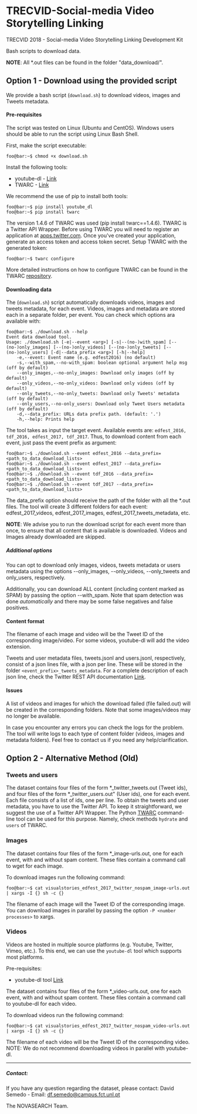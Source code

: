 # TRECVID-Social-media Video Storytelling Linking
TRECVID 2018 - Social-media Video Storytelling Linking Development Kit

Bash scripts to download data.

**NOTE**: All *.out files can be found in the folder "data_download/".

## Option 1 - Download using the provided script
We provide a bash script (```download.sh```) to download videos, images and Tweets metadata. 

#### Pre-requisites
The script was tested on Linux (Ubuntu and CentOS). Windows users should be able to run the script using Linux Bash Shell.

First, make the script executable:
```console
foo@bar:~$ chmod +x download.sh 
```
Install the following tools:
* youtube-dl - [Link](https://rg3.github.io/youtube-dl/download.html)
* TWARC - [Link](https://github.com/DocNow/twarc)

We recommend the use of pip to install both tools:
```console
foo@bar:~$ pip install youtube_dl
foo@bar:~$ pip install twarc
```

The version 1.4.6 of TWARC was used (pip install twarc==1.4.6). TWARC is a Twitter API Wrapper. Before using TWARC you will need to register an application at [apps.twitter.com](https://apps.twitter.com/). Once you've created your application, generate an access token and access token secret. Setup TWARC with the generated token:
```console
foo@bar:~$ twarc configure
```
More detailed instructions on how to configure TWARC can be found in the TWARC [repository](https://github.com/DocNow/twarc).

#### Downloading data
The (```download.sh```) script automatically downloads videos, images and tweets metadata, for each event. Videos, images and metadata are stored each in a separate folder, per event. 
You can check which options ara available with:
```console
foo@bar:~$ ./download.sh --help
Event data download tool.
Usage: ./download.sh [-e|--event <arg>] [-s|--(no-)with_spam] [--(no-)only_images] [--(no-)only_videos] [--(no-)only_tweets] [--(no-)only_users] [-d|--data_prefix <arg>] [-h|--help]
	-e,--event: Event name (e.g. edfest2016) (no default)
	-s,--with_spam,--no-with_spam: boolean optional argument help msg (off by default)
	--only_images,--no-only_images: Download only images (off by default)
	--only_videos,--no-only_videos: Download only videos (off by default)
	--only_tweets,--no-only_tweets: Download only Tweets' metadata (off by default)
	--only_users,--no-only_users: Download only Tweet Users metadata (off by default)
	-d,--data_prefix: URLs data prefix path. (default: '.')
	-h,--help: Prints help
```

The tool takes as input the target event. Available events are: ```edfest_2016, tdf_2016, edfest_2017, tdf_2017```. Thus, to download content from each event, just pass the event prefix as argument:
```console
foo@bar:~$ ./download.sh --event edfest_2016 --data_prefix=<path_to_data_download_lists>
foo@bar:~$ ./download.sh --event edfest_2017 --data_prefix=<path_to_data_download_lists>
foo@bar:~$ ./download.sh --event tdf_2016 --data_prefix=<path_to_data_download_lists>
foo@bar:~$ ./download.sh --event tdf_2017 --data_prefix=<path_to_data_download_lists>
```
The data_prefix option should receive the path of the folder with all the *.out files. The tool will create 3 different folders for each event: edfest_2017_videos, edfest_2017_images, edfest_2017_tweets_metadata, etc.

**NOTE**: We advise you to run the download script for each event more than once, to ensure that all content that is available is downloaded. Videos and Images already downloaded are skipped.

##### Additional options
You can opt to download only images, videos, tweets metadata or users metadata using the options --only_images, --only_videos, --only_tweets and only_users, respectively.

Additionally, you can download ALL content (including content marked as SPAM) by passing the option --with_spam. Note that spam detection was done *automatically* and there may be some false negatives and false positives.

#### Content format

The filename of each image and video will be the Tweet ID of the corresponding image/video. For some videos, youtube-dl will add the video extension.

Tweets and user metadata files, tweets.jsonl and users.jsonl, respectively, consist of a json lines file, with a json per line. These will be stored in the folder ```<event_prefix>_tweets_metadata```. For a complete description of each json line, check the Twitter REST API documentation [Link](https://developer.twitter.com/en/docs).

#### Issues

A list of videos and images for which the download failed (file failed.out) will be created in the corresponding folders. Note that some images/videos may no longer be available.

In case you encounter any errors you can check the logs for the problem. The tool will write logs to each type of content folder (videos, images and metadata folders). Feel free to contact us if you need any help/clarification.

## Option 2 - Alternative Method (Old)

### Tweets and users
The dataset contains four files of the form *_twitter_tweets.out (Tweet ids), and four files of the form *_twitter_users.out" (User ids), one for each event. Each file consists of a list of ids, one per line.
To obtain the tweets and user metadata, you have to use the Twitter API. To keep it straightforward, we suggest the use of a Twitter API Wrapper. The Python [TWARC](https://github.com/DocNow/twarc) command-line tool can be used for this purpose. Namely, check methods `hydrate` and `users` of TWARC. 


### Images

The dataset contains four files of the form *_image-urls.out, one for each event, with and without spam content. 
These files contain a command call to wget for each image.                      

To download images run the following command:                                                                                                                                           

```console
foo@bar:~$ cat visualstories_edfest_2017_twitter_nospam_image-urls.out  | xargs -I {} sh -c {}                                                                                          
```

The filename of each image will the Tweet ID of the corresponding image. You can download images in parallel by passing the option `-P <number processes>` to xargs.



### Videos
Videos are hosted in multiple source platforms (e.g. Youtube, Twitter, Vimeo, etc.).
To this end, we can use the `youtube-dl` tool which supports most platforms.

Pre-requisites:
* youtube-dl tool [Link](https://rg3.github.io/youtube-dl/download.html)

The dataset contains four files of the form *_video-urls.out, one for each event, with and without spam content. 
These files contain a command call to youtube-dl for each video.

To download videos run the following command:

```console
foo@bar:~$ cat visualstories_edfest_2017_twitter_nospam_video-urls.out  | xargs -I {} sh -c {}
```

The filename of each video will be the Tweet ID of the corresponding video.
NOTE: We do not recommend downloading videos in parallel with youtube-dl.


---
##### Contact:

If you have any question regarding the dataset, please contact:
David Semedo - Email: df.semedo@campus.fct.unl.pt

The NOVASEARCH Team.